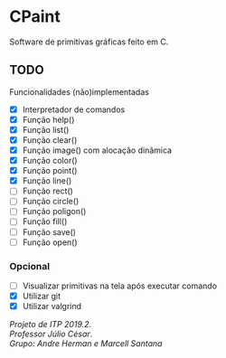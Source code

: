 # CPaint

Software de primitivas gráficas feito em C.

## TODO
Funcionalidades (não)implementadas
* [x] Interpretador de comandos
* [x] Função help()
* [x] Função list()
* [x] Função clear()
* [x] Função image() com alocação dinâmica
* [x] Função color()
* [x] Função point()
* [x] Função line()
* [ ] Função rect()
* [ ] Função circle()
* [ ] Função poligon()
* [ ] Função fill()
* [ ] Função save()
* [ ] Função open()

### Opcional
* [ ] Visualizar primitivas na tela após executar comando
* [x] Utilizar git
* [x] Utilizar valgrind

*Projeto de ITP 2019.2*.  
*Professor Júlio César*.  
*Grupo: Andre Herman e Marcell Santana*
